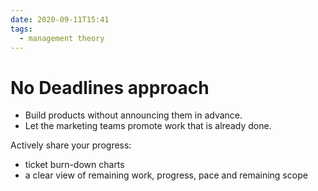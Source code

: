 ```yaml
---
date: 2020-09-11T15:41
tags:
  - management theory
---
```


# No Deadlines approach

- Build products without announcing them in advance.
- Let the marketing teams promote work that is already done.

Actively share your progress:

- ticket burn-down charts
- a clear view of remaining work, progress, pace and remaining scope
